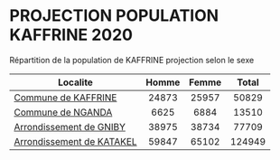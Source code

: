 # PROJECTION POPULATION KAFFRINE 2020
	
Répartition de la population de KAFFRINE projection selon le sexe
	
| Localite  | Homme | Femme | Total |
| --------- |:-----:|:-----:|:-----:|
| [Commune de KAFFRINE](KAFFRINE) | 24873 | 25957 | 50829 |
| [Commune de NGANDA](NGANDA) | 6625 | 6884 | 13510 |
| [Arrondissement de GNIBY](GNIBY) | 38975 | 38734 | 77709 |
| [Arrondissement de KATAKEL](KATAKEL) | 59847 | 65102 | 124949 |
